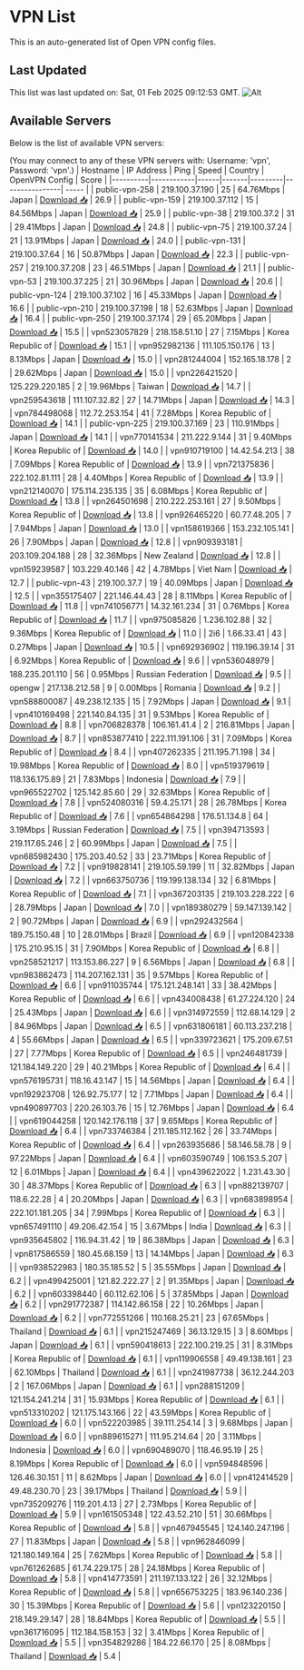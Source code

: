 # VPN List

This is an auto-generated list of Open VPN config files.

## Last Updated

This list was last updated on: Sat, 01 Feb 2025 09:12:53 GMT.
![Alt](https://repobeats.axiom.co/api/embed/186b98318ef1479477931607c1ad7d823f12451f.svg "Repobeats analytics image")

## Available Servers

Below is the list of available VPN servers:

(You may connect to any of these VPN servers with: Username: 'vpn', Password: 'vpn'.)
| Hostname | IP Address | Ping | Speed | Country | OpenVPN Config | Score |
|----------|------------|------|-------|---------|----------------| ----- |
| public-vpn-258 | 219.100.37.190 | 25 | 64.76Mbps | Japan | [Download 📥](./configs/server_0_JP.ovpn) | 26.9 |
| public-vpn-159 | 219.100.37.112 | 15 | 84.56Mbps | Japan | [Download 📥](./configs/server_1_JP.ovpn) | 25.9 |
| public-vpn-38 | 219.100.37.2 | 31 | 29.41Mbps | Japan | [Download 📥](./configs/server_2_JP.ovpn) | 24.8 |
| public-vpn-75 | 219.100.37.24 | 21 | 13.91Mbps | Japan | [Download 📥](./configs/server_3_JP.ovpn) | 24.0 |
| public-vpn-131 | 219.100.37.64 | 16 | 50.87Mbps | Japan | [Download 📥](./configs/server_4_JP.ovpn) | 22.3 |
| public-vpn-257 | 219.100.37.208 | 23 | 46.51Mbps | Japan | [Download 📥](./configs/server_5_JP.ovpn) | 21.1 |
| public-vpn-53 | 219.100.37.225 | 21 | 30.96Mbps | Japan | [Download 📥](./configs/server_6_JP.ovpn) | 20.6 |
| public-vpn-124 | 219.100.37.102 | 16 | 45.33Mbps | Japan | [Download 📥](./configs/server_7_JP.ovpn) | 16.6 |
| public-vpn-210 | 219.100.37.198 | 18 | 52.63Mbps | Japan | [Download 📥](./configs/server_8_JP.ovpn) | 16.4 |
| public-vpn-250 | 219.100.37.174 | 29 | 65.20Mbps | Japan | [Download 📥](./configs/server_9_JP.ovpn) | 15.5 |
| vpn523057829 | 218.158.51.10 | 27 | 7.15Mbps | Korea Republic of | [Download 📥](./configs/server_10_KR.ovpn) | 15.1 |
| vpn952982136 | 111.105.150.176 | 13 | 8.13Mbps | Japan | [Download 📥](./configs/server_11_JP.ovpn) | 15.0 |
| vpn281244004 | 152.165.18.178 | 2 | 29.62Mbps | Japan | [Download 📥](./configs/server_12_JP.ovpn) | 15.0 |
| vpn226421520 | 125.229.220.185 | 2 | 19.96Mbps | Taiwan | [Download 📥](./configs/server_13_TW.ovpn) | 14.7 |
| vpn259543618 | 111.107.32.82 | 27 | 14.71Mbps | Japan | [Download 📥](./configs/server_14_JP.ovpn) | 14.3 |
| vpn784498068 | 112.72.253.154 | 41 | 7.28Mbps | Korea Republic of | [Download 📥](./configs/server_15_KR.ovpn) | 14.1 |
| public-vpn-225 | 219.100.37.169 | 23 | 110.91Mbps | Japan | [Download 📥](./configs/server_16_JP.ovpn) | 14.1 |
| vpn770141534 | 211.222.9.144 | 31 | 9.40Mbps | Korea Republic of | [Download 📥](./configs/server_17_KR.ovpn) | 14.0 |
| vpn910719100 | 14.42.54.213 | 38 | 7.09Mbps | Korea Republic of | [Download 📥](./configs/server_18_KR.ovpn) | 13.9 |
| vpn721375836 | 222.102.81.111 | 28 | 4.40Mbps | Korea Republic of | [Download 📥](./configs/server_19_KR.ovpn) | 13.9 |
| vpn212140070 | 175.114.235.135 | 35 | 6.08Mbps | Korea Republic of | [Download 📥](./configs/server_20_KR.ovpn) | 13.8 |
| vpn264501698 | 210.222.253.161 | 27 | 9.50Mbps | Korea Republic of | [Download 📥](./configs/server_21_KR.ovpn) | 13.8 |
| vpn926465220 | 60.77.48.205 | 7 | 7.94Mbps | Japan | [Download 📥](./configs/server_22_JP.ovpn) | 13.0 |
| vpn158619366 | 153.232.105.141 | 26 | 7.90Mbps | Japan | [Download 📥](./configs/server_23_JP.ovpn) | 12.8 |
| vpn909393181 | 203.109.204.188 | 28 | 32.36Mbps | New Zealand | [Download 📥](./configs/server_24_NZ.ovpn) | 12.8 |
| vpn159239587 | 103.229.40.146 | 42 | 4.78Mbps | Viet Nam | [Download 📥](./configs/server_25_VN.ovpn) | 12.7 |
| public-vpn-43 | 219.100.37.7 | 19 | 40.09Mbps | Japan | [Download 📥](./configs/server_26_JP.ovpn) | 12.5 |
| vpn355175407 | 221.146.44.43 | 28 | 8.11Mbps | Korea Republic of | [Download 📥](./configs/server_27_KR.ovpn) | 11.8 |
| vpn741056771 | 14.32.161.234 | 31 | 0.76Mbps | Korea Republic of | [Download 📥](./configs/server_28_KR.ovpn) | 11.7 |
| vpn975085826 | 1.236.102.88 | 32 | 9.36Mbps | Korea Republic of | [Download 📥](./configs/server_29_KR.ovpn) | 11.0 |
| 2i6 | 1.66.33.41 | 43 | 0.27Mbps | Japan | [Download 📥](./configs/server_30_JP.ovpn) | 10.5 |
| vpn692936902 | 119.196.39.14 | 31 | 6.92Mbps | Korea Republic of | [Download 📥](./configs/server_31_KR.ovpn) | 9.6 |
| vpn536048979 | 188.235.201.110 | 56 | 0.95Mbps | Russian Federation | [Download 📥](./configs/server_32_RU.ovpn) | 9.5 |
| opengw | 217.138.212.58 | 9 | 0.00Mbps | Romania | [Download 📥](./configs/server_33_RO.ovpn) | 9.2 |
| vpn588800087 | 49.238.12.135 | 15 | 7.92Mbps | Japan | [Download 📥](./configs/server_34_JP.ovpn) | 9.1 |
| vpn410169498 | 221.140.84.135 | 31 | 9.53Mbps | Korea Republic of | [Download 📥](./configs/server_35_KR.ovpn) | 8.8 |
| vpn706828378 | 106.161.41.4 | 2 | 216.81Mbps | Japan | [Download 📥](./configs/server_36_JP.ovpn) | 8.7 |
| vpn853877410 | 222.111.191.106 | 31 | 7.09Mbps | Korea Republic of | [Download 📥](./configs/server_37_KR.ovpn) | 8.4 |
| vpn407262335 | 211.195.71.198 | 34 | 19.98Mbps | Korea Republic of | [Download 📥](./configs/server_38_KR.ovpn) | 8.0 |
| vpn519379619 | 118.136.175.89 | 21 | 7.83Mbps | Indonesia | [Download 📥](./configs/server_39_ID.ovpn) | 7.9 |
| vpn965522702 | 125.142.85.60 | 29 | 32.63Mbps | Korea Republic of | [Download 📥](./configs/server_40_KR.ovpn) | 7.8 |
| vpn524080316 | 59.4.25.171 | 28 | 26.78Mbps | Korea Republic of | [Download 📥](./configs/server_41_KR.ovpn) | 7.6 |
| vpn654864298 | 176.51.134.8 | 64 | 3.19Mbps | Russian Federation | [Download 📥](./configs/server_42_RU.ovpn) | 7.5 |
| vpn394713593 | 219.117.65.246 | 2 | 60.99Mbps | Japan | [Download 📥](./configs/server_43_JP.ovpn) | 7.5 |
| vpn685982430 | 175.203.40.52 | 33 | 23.71Mbps | Korea Republic of | [Download 📥](./configs/server_44_KR.ovpn) | 7.2 |
| vpn919828141 | 219.105.59.199 | 11 | 32.82Mbps | Japan | [Download 📥](./configs/server_45_JP.ovpn) | 7.2 |
| vpn663750736 | 119.199.138.134 | 32 | 6.81Mbps | Korea Republic of | [Download 📥](./configs/server_46_KR.ovpn) | 7.1 |
| vpn367203135 | 219.103.228.222 | 6 | 28.79Mbps | Japan | [Download 📥](./configs/server_47_JP.ovpn) | 7.0 |
| vpn189380279 | 59.147.139.142 | 2 | 90.72Mbps | Japan | [Download 📥](./configs/server_48_JP.ovpn) | 6.9 |
| vpn292432564 | 189.75.150.48 | 10 | 28.01Mbps | Brazil | [Download 📥](./configs/server_49_BR.ovpn) | 6.9 |
| vpn120842338 | 175.210.95.15 | 31 | 7.90Mbps | Korea Republic of | [Download 📥](./configs/server_50_KR.ovpn) | 6.8 |
| vpn258521217 | 113.153.86.227 | 9 | 6.56Mbps | Japan | [Download 📥](./configs/server_51_JP.ovpn) | 6.8 |
| vpn983862473 | 114.207.162.131 | 35 | 9.57Mbps | Korea Republic of | [Download 📥](./configs/server_52_KR.ovpn) | 6.6 |
| vpn911035744 | 175.121.248.141 | 33 | 38.42Mbps | Korea Republic of | [Download 📥](./configs/server_53_KR.ovpn) | 6.6 |
| vpn434008438 | 61.27.224.120 | 24 | 25.43Mbps | Japan | [Download 📥](./configs/server_54_JP.ovpn) | 6.6 |
| vpn314972559 | 112.68.14.129 | 2 | 84.96Mbps | Japan | [Download 📥](./configs/server_55_JP.ovpn) | 6.5 |
| vpn631806181 | 60.113.237.218 | 4 | 55.66Mbps | Japan | [Download 📥](./configs/server_56_JP.ovpn) | 6.5 |
| vpn339723621 | 175.209.67.51 | 27 | 7.77Mbps | Korea Republic of | [Download 📥](./configs/server_57_KR.ovpn) | 6.5 |
| vpn246481739 | 121.184.149.220 | 29 | 40.21Mbps | Korea Republic of | [Download 📥](./configs/server_58_KR.ovpn) | 6.4 |
| vpn576195731 | 118.16.43.147 | 15 | 14.56Mbps | Japan | [Download 📥](./configs/server_59_JP.ovpn) | 6.4 |
| vpn192923708 | 126.92.75.177 | 12 | 7.71Mbps | Japan | [Download 📥](./configs/server_60_JP.ovpn) | 6.4 |
| vpn490897703 | 220.26.103.76 | 15 | 12.76Mbps | Japan | [Download 📥](./configs/server_61_JP.ovpn) | 6.4 |
| vpn619044258 | 120.142.176.118 | 37 | 9.65Mbps | Korea Republic of | [Download 📥](./configs/server_62_KR.ovpn) | 6.4 |
| vpn733746384 | 211.185.112.162 | 26 | 33.74Mbps | Korea Republic of | [Download 📥](./configs/server_63_KR.ovpn) | 6.4 |
| vpn263935686 | 58.146.58.78 | 9 | 97.22Mbps | Japan | [Download 📥](./configs/server_64_JP.ovpn) | 6.4 |
| vpn603590749 | 106.153.5.207 | 12 | 6.01Mbps | Japan | [Download 📥](./configs/server_65_JP.ovpn) | 6.4 |
| vpn439622022 | 1.231.43.30 | 30 | 48.37Mbps | Korea Republic of | [Download 📥](./configs/server_66_KR.ovpn) | 6.3 |
| vpn882139707 | 118.6.22.28 | 4 | 20.20Mbps | Japan | [Download 📥](./configs/server_67_JP.ovpn) | 6.3 |
| vpn683898954 | 222.101.181.205 | 34 | 7.99Mbps | Korea Republic of | [Download 📥](./configs/server_68_KR.ovpn) | 6.3 |
| vpn657491110 | 49.206.42.154 | 15 | 3.67Mbps | India | [Download 📥](./configs/server_69_IN.ovpn) | 6.3 |
| vpn935645802 | 116.94.31.42 | 19 | 86.38Mbps | Japan | [Download 📥](./configs/server_70_JP.ovpn) | 6.3 |
| vpn817586559 | 180.45.68.159 | 13 | 14.14Mbps | Japan | [Download 📥](./configs/server_71_JP.ovpn) | 6.3 |
| vpn938522983 | 180.35.185.52 | 5 | 35.55Mbps | Japan | [Download 📥](./configs/server_72_JP.ovpn) | 6.2 |
| vpn499425001 | 121.82.222.27 | 2 | 91.35Mbps | Japan | [Download 📥](./configs/server_73_JP.ovpn) | 6.2 |
| vpn603398440 | 60.112.62.106 | 5 | 37.85Mbps | Japan | [Download 📥](./configs/server_74_JP.ovpn) | 6.2 |
| vpn291772387 | 114.142.86.158 | 22 | 10.26Mbps | Japan | [Download 📥](./configs/server_75_JP.ovpn) | 6.2 |
| vpn772551266 | 110.168.25.21 | 23 | 67.65Mbps | Thailand | [Download 📥](./configs/server_76_TH.ovpn) | 6.1 |
| vpn215247469 | 36.13.129.15 | 3 | 8.60Mbps | Japan | [Download 📥](./configs/server_77_JP.ovpn) | 6.1 |
| vpn590418613 | 222.100.219.25 | 31 | 8.31Mbps | Korea Republic of | [Download 📥](./configs/server_78_KR.ovpn) | 6.1 |
| vpn119906558 | 49.49.138.161 | 23 | 62.10Mbps | Thailand | [Download 📥](./configs/server_79_TH.ovpn) | 6.1 |
| vpn241987738 | 36.12.244.203 | 2 | 167.06Mbps | Japan | [Download 📥](./configs/server_80_JP.ovpn) | 6.1 |
| vpn288151209 | 121.154.241.214 | 31 | 15.93Mbps | Korea Republic of | [Download 📥](./configs/server_81_KR.ovpn) | 6.1 |
| vpn513310202 | 121.175.143.166 | 22 | 43.59Mbps | Korea Republic of | [Download 📥](./configs/server_82_KR.ovpn) | 6.0 |
| vpn522203985 | 39.111.254.14 | 3 | 9.68Mbps | Japan | [Download 📥](./configs/server_83_JP.ovpn) | 6.0 |
| vpn889615271 | 111.95.214.64 | 20 | 3.11Mbps | Indonesia | [Download 📥](./configs/server_84_ID.ovpn) | 6.0 |
| vpn690489070 | 118.46.95.19 | 25 | 8.19Mbps | Korea Republic of | [Download 📥](./configs/server_85_KR.ovpn) | 6.0 |
| vpn594848596 | 126.46.30.151 | 11 | 8.62Mbps | Japan | [Download 📥](./configs/server_86_JP.ovpn) | 6.0 |
| vpn412414529 | 49.48.230.70 | 23 | 39.17Mbps | Thailand | [Download 📥](./configs/server_87_TH.ovpn) | 5.9 |
| vpn735209276 | 119.201.4.13 | 27 | 2.73Mbps | Korea Republic of | [Download 📥](./configs/server_88_KR.ovpn) | 5.9 |
| vpn161505348 | 122.43.52.210 | 51 | 30.66Mbps | Korea Republic of | [Download 📥](./configs/server_89_KR.ovpn) | 5.8 |
| vpn467945545 | 124.140.247.196 | 27 | 11.83Mbps | Japan | [Download 📥](./configs/server_90_JP.ovpn) | 5.8 |
| vpn962846099 | 121.180.149.164 | 25 | 7.62Mbps | Korea Republic of | [Download 📥](./configs/server_91_KR.ovpn) | 5.8 |
| vpn761262685 | 61.74.229.175 | 28 | 24.18Mbps | Korea Republic of | [Download 📥](./configs/server_92_KR.ovpn) | 5.8 |
| vpn414773591 | 211.197.133.122 | 26 | 32.12Mbps | Korea Republic of | [Download 📥](./configs/server_93_KR.ovpn) | 5.8 |
| vpn656753225 | 183.96.140.236 | 30 | 15.39Mbps | Korea Republic of | [Download 📥](./configs/server_94_KR.ovpn) | 5.6 |
| vpn123220150 | 218.149.29.147 | 28 | 18.84Mbps | Korea Republic of | [Download 📥](./configs/server_95_KR.ovpn) | 5.5 |
| vpn361716095 | 112.184.158.153 | 32 | 3.41Mbps | Korea Republic of | [Download 📥](./configs/server_96_KR.ovpn) | 5.5 |
| vpn354829286 | 184.22.66.170 | 25 | 8.08Mbps | Thailand | [Download 📥](./configs/server_97_TH.ovpn) | 5.4 |
